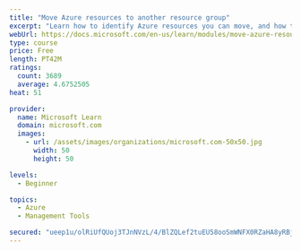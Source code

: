 ```yaml
---
title: "Move Azure resources to another resource group"
excerpt: "Learn how to identify Azure resources you can move, and how to move them to a new resource group."
webUrl: https://docs.microsoft.com/en-us/learn/modules/move-azure-resources-another-resource-group/
type: course
price: Free
length: PT42M
ratings:
  count: 3689
  average: 4.6752505
heat: 51

provider:
  name: Microsoft Learn
  domain: microsoft.com
  images:
    - url: /assets/images/organizations/microsoft.com-50x50.jpg
      width: 50
      height: 50

levels:
  - Beginner

topics:
  - Azure
  - Management Tools

secured: "ueep1u/olRiUfQUoj3TJnNVzL/4/BlZQLef2tuEU58ooSmWNFX0RZaHA8yRBjuWL2XniIU8+HdRUtJDHK4HQY2jHhK7sgYISNgZq3jCfCahrS5s//f2Ykaep6ZLxUyMnYR59a3JTWW5pVcPjRgF+NUSi9af977k5TC8uUmzsBNKxhdXdIhMhXkwvarlR+Ey4o6PGlRGgfNiHvLx86ansjiVDIlK06c25vvGWXIbVwB53gsb38DFh9jrbCrRDP9tWf1lYuUqXD59MxPrcHo9uOa8tt8k4zDPvXA79L/1f9gnD0xhiDXXN7OB2MmJFbUPYK8CR+S0DAvaqKsREA4LiVxWKIauADAExH/EwFTBxpz0AzievbDqSE3c3zsrgKWqetKxOAZjrp9CcibTIIdp16wMweZ2gerd6x3fJiP7CDQA=;YzyoOFpAm9663ZP9WuctGA=="
---
```


